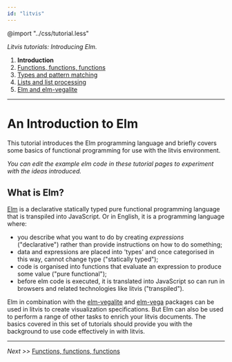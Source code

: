 ```yaml
---
id: "litvis"
---
```


@import "../css/tutorial.less"

_Litvis tutorials: Introducing Elm._

1. **Introduction**
2. [Functions, functions, functions](elmIntroduction2.md)
3. [Types and pattern matching](elmIntroduction3.md)
4. [Lists and list processing](elmIntroduction4.md)
5. [Elm and elm-vegalite](elmIntroduction5.md)

---

# An Introduction to Elm

This tutorial introduces the Elm programming language and briefly covers some basics of functional programming for use with the litvis environment.

_You can edit the example elm code in these tutorial pages to experiment with the ideas introduced._

## What is Elm?

[Elm](http://elm-lang.org) is a declarative statically typed pure functional programming language that is transpiled into JavaScript.
Or in English, it is a programming language where:

- you describe what you want to do by creating _expressions_ ("declarative") rather than provide instructions on how to do something;
- data and expressions are placed into 'types' and once categorised in this way, cannot change type ("statically typed");
- code is organised into functions that evaluate an expression to produce some value ("pure functional");
- before elm code is executed, it is translated into JavaScript so can run in browsers and related technologies like litvis ("transpiled").

Elm in combination with the [elm-vegalite](http://package.elm-lang.org/packages/gicentre/elm-vegalite/latest) and [elm-vega](http://package.elm-lang.org/packages/gicentre/elm-vega/latest) packages can be used in litvis to create visualization specifications. But Elm can also be used to perform a range of other tasks to enrich your litvis documents. The basics covered in this set of tutorials should provide you with the background to use code effectively in with litvis.

---

_Next >>_ [Functions, functions, functions](elmIntroduction2.md)
